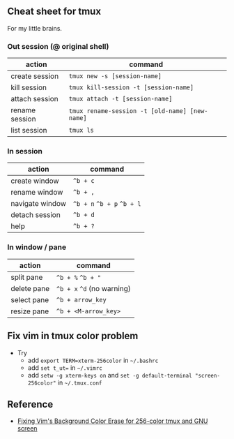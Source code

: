 Cheat sheet for tmux
--------------------

  For my little brains.

### Out session (@ original shell)

| action | command |
| ------ | ------- |
| create session | `tmux new -s [session-name]` |
| kill session | `tmux kill-session -t [session-name]` |
| attach session | `tmux attach -t [session-name]` |
| rename session | `tmux rename-session -t [old-name] [new-name]` |
| list session | `tmux ls` |

### In session 

| action | command |
| ------ | ------- |
| create window | `^b + c` |
| rename window | `^b + ,` |
| navigate window | `^b + n` `^b + p` `^b + l`|
| detach session | `^b + d` |
| help | `^b + ?` |

### In window / pane

| action | command |
| ------ | ------- |
| split pane | `^b + %`  `^b + "` |
| delete pane | `^b + x`  `^d` (no warning) |
| select pane | `^b + arrow_key` |
| resize pane | `^b + <M-arrow_key>` |

Fix vim in tmux color problem
-----------------------------

* Try 
  * add `export TERM=xterm-256color` in `~/.bashrc`
  * add `set t_ut=` in `~/.vimrc`
  * add `setw -g xterm-keys on` and  `set -g default-terminal "screen-256color"` in `~/.tmux.conf`

Reference
---------

* [Fixing Vim's Background Color Erase for 256-color tmux and GNU screen](http://sunaku.github.io/vim-256color-bce.html)
  



